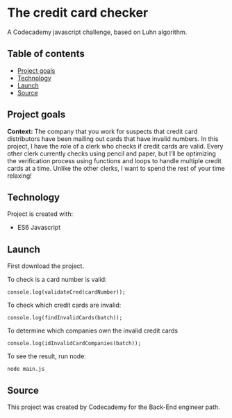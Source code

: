 # The credit card checker
A Codecademy javascript challenge, based on Luhn algorithm.

## Table of contents
* [Project goals](#project-goals)
* [Technology](#technology)
* [Launch](#launch)
* [Source](#source)

## Project goals
**Context:** The company that you work for suspects that credit card distributors have been mailing out cards that have invalid numbers. 
In this project, I have the role of a clerk who checks if credit cards are valid. Every other clerk currently checks using pencil and paper, but I’ll be optimizing the verification process using functions and loops to handle multiple credit cards at a time. Unlike the other clerks, I want to spend the rest of your time relaxing!

## Technology
Project is created with:
 - ES6 Javascript

 
## Launch
First download the project.

To check is a card number is valid:
```
console.log(validateCred(cardNumber));
```
To check which credit cards are invalid:
```
console.log(findInvalidCards(batch));
```
To determine which companies own the invalid credit cards
```
console.log(idInvalidCardCompanies(batch));
```

To see the result, run node:
```
node main.js
```

## Source
This project was created by Codecademy for the Back-End engineer path. 
